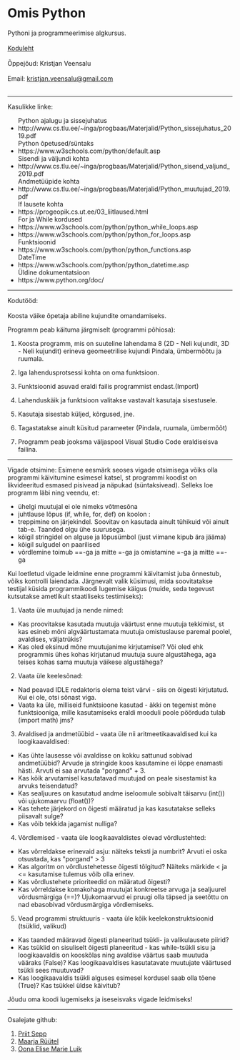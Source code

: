 # Omis Python
Pythoni ja programmeerimise algkursus.
<br></br>
<a href="https://www.omis.ee/course/python-2503-3004-40-kr_eesti/">Koduleht</a>
<br></br>
Õppejõud: Kristjan Veensalu
<br></br>
Email: kristjan.veensalu@gmail.com
<br></br>
<hr></hr>
Kasulikke linke:
<ul>
	Python ajalugu ja sissejuhatus
	<li>http://www.cs.tlu.ee/~inga/progbaas/Materjalid/Python_sissejuhatus_2019.pdf</li>
	Python õpetused/süntaks
	<li>https://www.w3schools.com/python/default.asp</li>
	Sisendi ja väljundi kohta
	<li>http://www.cs.tlu.ee/~inga/progbaas/Materjalid/Python_sisend_valjund_2019.pdf</li>
	Andmetüüpide kohta
	<li>http://www.cs.tlu.ee/~inga/progbaas/Materjalid/Python_muutujad_2019.pdf</li>
	If lausete kohta
	<li>https://progeopik.cs.ut.ee/03_liitlaused.html</li>
	For ja While kordused
	<li>https://www.w3schools.com/python/python_while_loops.asp</li>
	<li>https://www.w3schools.com/python/python_for_loops.asp</li>
	Funktsioonid
	<li>https://www.w3schools.com/python/python_functions.asp</li>
	DateTime
	<li>https://www.w3schools.com/python/python_datetime.asp</li>
	Üldine dokumentatsioon
	<li>https://www.python.org/doc/</li>
</ul>
<hr></hr>
Kodutööd:
<br></br>
Koosta väike õpetaja abiline kujundite omandamiseks.

Programm peab käituma järgmiselt (programmi põhiosa):

1. Koosta programm, mis on suuteline lahendama 8 (2D - Neli kujundit, 3D - Neli kujundit) erineva geomeetrilise kujundi Pindala, ümbermõõtu ja ruumala.

2. Iga lahendusprotsessi kohta on oma funktsioon.

3. Funktsioonid asuvad eraldi failis programmist endast.(Import)

4. Lahenduskäik ja funktsioon valitakse vastavalt kasutaja sisestusele.

5. Kasutaja sisestab küljed, kõrgused, jne.

6. Tagastatakse ainult küsitud parameeter (Pindala, ruumala, ümbermõõt)

7. Programm peab jooksma väljaspool Visual Studio Code eraldiseisva failina.



<hr></hr>



Vigade otsimine: 
Esimene eesmärk seoses vigade otsimisega võiks olla programmi käivitumine esimesel katsel, st programmi koodist on likvideeritud 
esmased pisivead ja näpukad (süntaksivead). Selleks loe programm läbi ning veendu, et:

- ühelgi muutujal ei ole nimeks võtmesõna
- juhtlause lõpus (if, while, for, def) on koolon :
- treppimine on järjekindel. Soovitav on kasutada ainult tühikuid või ainult tab-e. Taanded olgu ühe suurusega.
- kõigil stringidel on alguse ja lõpusümbol (just viimane kipub ära jääma)
- kõigil sulgudel on paarilised
- võrdlemine toimub ==-ga ja mitte =-ga ja omistamine =-ga ja mitte ==-ga

Kui loetletud vigade leidmine enne programmi käivitamist juba õnnestub, võiks kontrolli laiendada. 
Järgnevalt valik küsimusi, mida soovitatakse testijal küsida programmikoodi lugemise käigus 
(muide, seda tegevust kutsutakse ametlikult staatiliseks testimiseks):

1. Vaata üle muutujad ja nende nimed:
- Kas proovitakse kasutada muutuja väärtust enne muutuja tekkimist, st kas esineb mõni algväärtustamata 
muutuja omistuslause paremal poolel, avaldises, väljatrükis?
- Kas oled eksinud mõne muutujanime kirjutamisel? Või oled ehk programmis ühes kohas kirjutanud muutuja 
suure algustähega, aga teises kohas sama muutuja väikese algustähega?

2. Vaata üle keelesõnad:
- Nad peavad IDLE redaktoris olema teist värvi - siis on õigesti kirjutatud. Kui ei ole, otsi sõnast viga.
- Vaata ka üle, milliseid funktsioone kasutad - äkki on tegemist mõne funktsiooniga, mille kasutamiseks 
eraldi mooduli poole pöörduda tulab (import math) jms?

3. Avaldised ja andmetüübid - vaata üle nii aritmeetikaavaldised kui ka loogikaavaldised:
- Kas ühte lausesse või avaldisse on kokku sattunud sobivad andmetüübid? Arvude ja stringide koos kasutamine 
ei lõppe enamasti hästi. Arvuti ei saa arvutada "porgand" + 3.
- Kas kõik arvutamisel kasutatavad muutujad on peale sisestamist ka arvuks teisendatud?
- Kas sealjuures on kasutatud andme iseloomule sobivalt täisarvu (int()) või ujukomaarvu (float())?
- Kas tehete järjekord on õigesti määratud ja kas kasutatakse selleks piisavalt sulge?
- Kas võib tekkida jagamist nulliga?

4. Võrdlemised - vaata üle loogikaavaldistes olevad võrdlustehted:
- Kas võrreldakse erinevaid asju: näiteks teksti ja numbrit? Arvuti ei oska otsustada, kas "porgand" > 3
- Kas algoritm on võrdlustehetesse õigesti tõlgitud? Näiteks märkide < ja <= kasutamise tulemus võib olla erinev.
- Kas võrdlustehete prioriteedid on määratud õigesti?
- Kas võrreldakse komakohaga muutujat konkreetse arvuga ja sealjuurel võrdusmärgiga (==)? 
Ujukomaarvud ei pruugi olla täpsed ja seetõttu on nad ebasobivad võrdusmärgiga võrdlemiseks.

5. Vead programmi struktuuris - vaata üle kõik keelekonstruktsioonid (tsüklid, valikud)
- Kas taanded määravad õigesti planeeritud tsükli- ja valikulausete piirid?
- Kas tsüklid on sisuliselt õigesti planeeritud - kas while-tsükli sisu ja loogikaavaldis
on kooskõlas ning avaldise väärtus saab muutuda vääraks (False)? Kas loogikaavaldises kasutatavate muutujate 
väärtused tsükli sees muutuvad?
- Kas loogikaavaldis tsükli alguses esimesel kordusel saab olla tõene (True)? Kas tsükkel üldse käivitub?

Jõudu oma koodi lugemiseks ja iseseisvaks vigade leidmiseks!

<hr></hr>
Osalejate github:
<ol>
	<li><a href="https://github.com/priitsepp/python">Priit Sepp</a></li>
	<li><a href="https://github.com/maarjaryytel/python">Maarja Rüütel</a></li>
	<li><a href="#">Oona Elise Marie Luik</a></li>
</ol>
